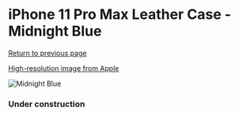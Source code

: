 # iPhone 11 Pro Max Leather Case - Midnight Blue

[Return to previous page](/iphone_11)

[High-resolution image from Apple](https://store.storeimages.cdn-apple.com/8756/as-images.apple.com/is/MX0G2?wid=4500&hei=4500&fmt=png)

<div style="width: 384px"><img src="/everypreview/MX0G2.png" alt="Midnight Blue"></div>

### Under construction
